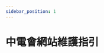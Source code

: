 ```yaml
---
sidebar_position: 1
---
```


# 中電會網站維護指引

<!-- ![GitHub Workflow Status (with event)](https://img.shields.io/github/actions/workflow/status/SCAICT/website-data/.github%2Fworkflows%2Fevents.yml?label=公告部屬&style=flat-square) ![Workflow](https://img.shields.io/github/deployments/SCAICT/Website/production?label=前端部屬&style=flat-square) ![code style](https://img.shields.io/badge/code_style-prettier-ff69b4.svg?style=flat-square&label=格式化風格)

</div>

> 網址: <https://scaict.org>

## 基本操作

* [如何編輯 GitHub 檔案?](如何編輯%20GitHub%20檔案%3F)
* [如何編輯網站?](如何編輯網站%3F)
* [如何新增公告及活動?](如何新增公告及活動%3F)
* [如何使用 Github Pages 部屬營隊網站?](如何使用-Github-Pages-部屬營隊網站%3F)

## 常見及不常見問題

* [為甚麼我的資料沒有更新到網頁中?](為甚麼我的資料沒有更新到網頁中%3F)
* [XXX倉庫是拿來幹嘛的?](XXX%E5%80%89%E5%BA%AB%E6%98%AF%E6%8B%BF%E4%BE%86%E5%B9%B9%E5%98%9B%E7%9A%84%3F) -->